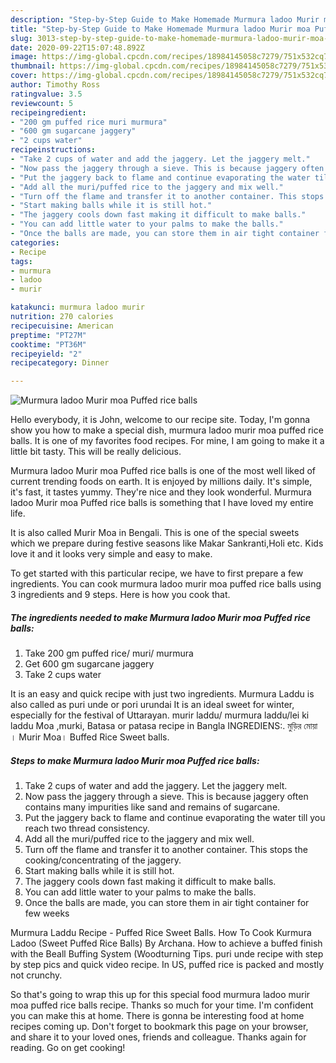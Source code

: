 ```yaml
---
description: "Step-by-Step Guide to Make Homemade Murmura ladoo Murir moa Puffed rice balls"
title: "Step-by-Step Guide to Make Homemade Murmura ladoo Murir moa Puffed rice balls"
slug: 3013-step-by-step-guide-to-make-homemade-murmura-ladoo-murir-moa-puffed-rice-balls
date: 2020-09-22T15:07:48.892Z
image: https://img-global.cpcdn.com/recipes/18984145058c7279/751x532cq70/murmura-ladoo-murir-moa-puffed-rice-balls-recipe-main-photo.jpg
thumbnail: https://img-global.cpcdn.com/recipes/18984145058c7279/751x532cq70/murmura-ladoo-murir-moa-puffed-rice-balls-recipe-main-photo.jpg
cover: https://img-global.cpcdn.com/recipes/18984145058c7279/751x532cq70/murmura-ladoo-murir-moa-puffed-rice-balls-recipe-main-photo.jpg
author: Timothy Ross
ratingvalue: 3.5
reviewcount: 5
recipeingredient:
- "200 gm puffed rice muri murmura"
- "600 gm sugarcane jaggery"
- "2 cups water"
recipeinstructions:
- "Take 2 cups of water and add the jaggery. Let the jaggery melt."
- "Now pass the jaggery through a sieve. This is because jaggery often contains many impurities like sand and remains of sugarcane."
- "Put the jaggery back to flame and continue evaporating the water till you reach two thread consistency."
- "Add all the muri/puffed rice to the jaggery and mix well."
- "Turn off the flame and transfer it to another container. This stops the cooking/concentrating of the jaggery."
- "Start making balls while it is still hot."
- "The jaggery cools down fast making it difficult to make balls."
- "You can add little water to your palms to make the balls."
- "Once the balls are made, you can store them in air tight container for few weeks"
categories:
- Recipe
tags:
- murmura
- ladoo
- murir

katakunci: murmura ladoo murir 
nutrition: 270 calories
recipecuisine: American
preptime: "PT27M"
cooktime: "PT36M"
recipeyield: "2"
recipecategory: Dinner

---
```



![Murmura ladoo Murir moa Puffed rice balls](https://img-global.cpcdn.com/recipes/18984145058c7279/751x532cq70/murmura-ladoo-murir-moa-puffed-rice-balls-recipe-main-photo.jpg)

Hello everybody, it is John, welcome to our recipe site. Today, I'm gonna show you how to make a special dish, murmura ladoo murir moa puffed rice balls. It is one of my favorites food recipes. For mine, I am going to make it a little bit tasty. This will be really delicious.

Murmura ladoo Murir moa Puffed rice balls is one of the most well liked of current trending foods on earth. It is enjoyed by millions daily. It's simple, it's fast, it tastes yummy. They're nice and they look wonderful. Murmura ladoo Murir moa Puffed rice balls is something that I have loved my entire life.

It is also called Murir Moa in Bengali. This is one of the special sweets which we prepare during festive seasons like Makar Sankranti,Holi etc. Kids love it and it looks very simple and easy to make.


To get started with this particular recipe, we have to first prepare a few ingredients. You can cook murmura ladoo murir moa puffed rice balls using 3 ingredients and 9 steps. Here is how you cook that.

<!--inarticleads1-->

##### The ingredients needed to make Murmura ladoo Murir moa Puffed rice balls:

1. Take 200 gm puffed rice/ muri/ murmura
1. Get 600 gm sugarcane jaggery
1. Take 2 cups water


It is an easy and quick recipe with just two ingredients. Murmura Laddu is also called as puri unde or pori urundai It is an ideal sweet for winter, especially for the festival of Uttarayan. murir laddu/ murmura laddu/lei ki laddu Moa ,murki, Batasa or patasa recipe in Bangla INGREDIENS:. মুড়ির মোয়া । Murir Moa। Buffed Rice Sweet balls. 

<!--inarticleads2-->

##### Steps to make Murmura ladoo Murir moa Puffed rice balls:

1. Take 2 cups of water and add the jaggery. Let the jaggery melt.
1. Now pass the jaggery through a sieve. This is because jaggery often contains many impurities like sand and remains of sugarcane.
1. Put the jaggery back to flame and continue evaporating the water till you reach two thread consistency.
1. Add all the muri/puffed rice to the jaggery and mix well.
1. Turn off the flame and transfer it to another container. This stops the cooking/concentrating of the jaggery.
1. Start making balls while it is still hot.
1. The jaggery cools down fast making it difficult to make balls.
1. You can add little water to your palms to make the balls.
1. Once the balls are made, you can store them in air tight container for few weeks


Murmura Laddu Recipe - Puffed Rice Sweet Balls. How To Cook Kurmura Ladoo (Sweet Puffed Rice Balls) By Archana. How to achieve a buffed finish with the Beall Buffing System (Woodturning Tips. puri unde recipe with step by step pics and quick video recipe. In US, puffed rice is packed and mostly not crunchy. 

So that's going to wrap this up for this special food murmura ladoo murir moa puffed rice balls recipe. Thanks so much for your time. I'm confident you can make this at home. There is gonna be interesting food at home recipes coming up. Don't forget to bookmark this page on your browser, and share it to your loved ones, friends and colleague. Thanks again for reading. Go on get cooking!
